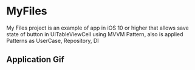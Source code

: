 # MyFiles

My Files project is an example of app in iOS 10 or higher that allows save state of button in UITableViewCell using MVVM Pattern, also is applied Patterns as UserCase, Repository, DI

## Application Gif



